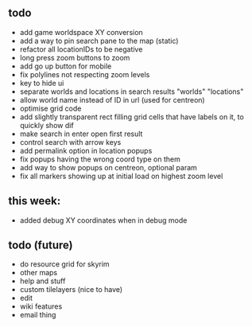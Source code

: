 
## todo

- add game worldspace XY conversion
- add a way to pin search pane to the map (static)
- refactor all locationIDs to be negative
- long press zoom buttons to zoom
- add go up button for mobile
- fix polylines not respecting zoom levels
- key to hide ui
- separate worlds and locations in search results "worlds" "locations"
- allow world name instead of ID in url (used for centreon)
- optimise grid code
- add slightly transparent rect filling grid cells that have labels on it, to quickly show dif
- make search in enter open first result
- control search with arrow keys
- add permalink option in location popups
- fix popups having the wrong coord type on them
- add way to show popups on centreon, optional param
- fix all markers showing up at initial load on highest zoom level

## this week:

- added debug XY coordinates when in debug mode

## todo (future)

- do resource grid for skyrim
- other maps
- help and stuff
- custom tilelayers (nice to have)
- edit
- wiki features
- email thing
